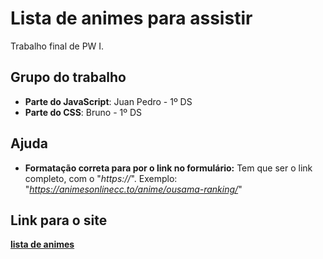 # Lista de animes para assistir

Trabalho final de PW I.

## Grupo do trabalho

- **Parte do JavaScript**: Juan Pedro - 1º DS
- **Parte do CSS**: Bruno - 1º DS

## Ajuda
- **Formatação correta para por o link no formulário:** Tem que ser o link completo, com o "*https://*". Exemplo: "*https://animesonlinecc.to/anime/ousama-ranking/*"

## Link para o site
**[lista de animes](https://juanpedrocmp.github.io/PWI_TrabalhoFinal_2024/)**
